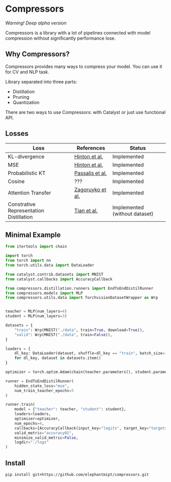 # Compressors

_Warning! Deep alpha version_

Compressors is a library with a lot of pipelines connected with model compression without significantly performance lose.

## Why Compressors?

Compressors provides many ways to compress your model. You can use it for CV and NLP task.

Library separated into three parts:

- Distillation
- Pruning
- Quantization

There are two ways to use Compressors: with Catalyst or just use functional API.

## Losses

| Loss               | References        | Status      |
| ----------------   | ----------------- | ----------- |
| KL-divergence      | [Hinton et al.](https://arxiv.org/abs/1503.02531)     | Implemented |
| MSE                | [Hinton et al.](https://arxiv.org/abs/1503.02531)     | Implemented |
| Probabilistic KT   | [Passalis et al.](https://arxiv.org/abs/1803.10837)   | Implemented |
| Cosine             | ???                                                   | Implemented |
| Attention Transfer | [Zagoruyko et al.](https://arxiv.org/abs/1612.03928)  | Implemented |
| Constrative Representation Distillation | [Tian et al.](https://arxiv.org/pdf/1910.10699.pdf)| Implemented (without dataset) |


## Minimal Example

```python
from itertools import chain

import torch
from torch import nn
from torch.utils.data import DataLoader

from catalyst.contrib.datasets import MNIST
from catalyst.callbacks import AccuracyCallback

from compressors.distillation.runners import EndToEndDistilRunner
from compressors.models import MLP
from compressors.utils.data import TorchvisionDatasetWrapper as Wrp


teacher = MLP(num_layers=4)
student = MLP(num_layers=3)

datasets = {
    "train": Wrp(MNIST("./data", train=True, download=True)),
    "valid": Wrp(MNIST("./data", train=False)),
}

loaders = {
    dl_key: DataLoader(dataset, shuffle=dl_key == "train", batch_size=32)
    for dl_key, dataset in datasets.item()
}

optimizer = torch.optim.Adam(chain(teacher.parameters(), student.parameters()))

runner = EndToEndDistilRunner(
    hidden_state_loss="mse",
    num_train_teacher_epochs=5
)

runner.train(
    model = {"teacher": teacher, "student": student},
    loaders=loaders,
    optimizer=optimizer,
    num_epochs=4,
    callbacks=[AccuracyCallback(input_key="logits", target_key="targets")],
    valid_metric="accuracy01",
    minimize_valid_metric=False,
    logdir="./logs"
)
```

## Install

```bash
pip install git+https://github.com/elephantmipt/compressors.git
```
